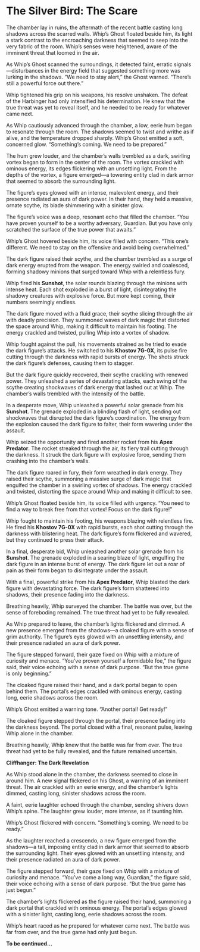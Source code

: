 # The Silver Bird: The Scare

The chamber lay in ruins, the aftermath of the recent battle casting long shadows across the scarred walls. Whip’s Ghost floated beside him, its light a stark contrast to the encroaching darkness that seemed to seep into the very fabric of the room. Whip’s senses were heightened, aware of the imminent threat that loomed in the air.

As Whip’s Ghost scanned the surroundings, it detected faint, erratic signals—disturbances in the energy field that suggested something more was lurking in the shadows. “We need to stay alert,” the Ghost warned. “There’s still a powerful force out there.”

Whip tightened his grip on his weapons, his resolve unshaken. The defeat of the Harbinger had only intensified his determination. He knew that the true threat was yet to reveal itself, and he needed to be ready for whatever came next.

As Whip cautiously advanced through the chamber, a low, eerie hum began to resonate through the room. The shadows seemed to twist and writhe as if alive, and the temperature dropped sharply. Whip’s Ghost emitted a soft, concerned glow. “Something’s coming. We need to be prepared.”

The hum grew louder, and the chamber’s walls trembled as a dark, swirling vortex began to form in the center of the room. The vortex crackled with ominous energy, its edges flickering with an unsettling light. From the depths of the vortex, a figure emerged—a towering entity clad in dark armor that seemed to absorb the surrounding light.

The figure’s eyes glowed with an intense, malevolent energy, and their presence radiated an aura of dark power. In their hand, they held a massive, ornate scythe, its blade shimmering with a sinister glow.

The figure’s voice was a deep, resonant echo that filled the chamber. “You have proven yourself to be a worthy adversary, Guardian. But you have only scratched the surface of the true power that awaits.”

Whip’s Ghost hovered beside him, its voice filled with concern. “This one’s different. We need to stay on the offensive and avoid being overwhelmed.”

The dark figure raised their scythe, and the chamber trembled as a surge of dark energy erupted from the weapon. The energy swirled and coalesced, forming shadowy minions that surged toward Whip with a relentless fury.

Whip fired his **Sunshot**, the solar rounds blazing through the minions with intense heat. Each shot exploded in a burst of light, disintegrating the shadowy creatures with explosive force. But more kept coming, their numbers seemingly endless.

The dark figure moved with a fluid grace, their scythe slicing through the air with deadly precision. They summoned waves of dark magic that distorted the space around Whip, making it difficult to maintain his footing. The energy crackled and twisted, pulling Whip into a vortex of shadow.

Whip fought against the pull, his movements strained as he tried to evade the dark figure’s attacks. He switched to his **Khostov 7G-0X**, its pulse fire cutting through the darkness with rapid bursts of energy. The shots struck the dark figure’s defenses, causing them to stagger.

But the dark figure quickly recovered, their scythe crackling with renewed power. They unleashed a series of devastating attacks, each swing of the scythe creating shockwaves of dark energy that lashed out at Whip. The chamber’s walls trembled with the intensity of the battle.

In a desperate move, Whip unleashed a powerful solar grenade from his **Sunshot**. The grenade exploded in a blinding flash of light, sending out shockwaves that disrupted the dark figure’s coordination. The energy from the explosion caused the dark figure to falter, their form wavering under the assault.

Whip seized the opportunity and fired another rocket from his **Apex Predator**. The rocket streaked through the air, its fiery trail cutting through the darkness. It struck the dark figure with explosive force, sending them crashing into the chamber’s walls.

The dark figure roared in fury, their form wreathed in dark energy. They raised their scythe, summoning a massive surge of dark magic that engulfed the chamber in a swirling vortex of shadows. The energy crackled and twisted, distorting the space around Whip and making it difficult to see.

Whip’s Ghost floated beside him, its voice filled with urgency. “You need to find a way to break free from that vortex! Focus on the dark figure!”

Whip fought to maintain his footing, his weapons blazing with relentless fire. He fired his **Khostov 7G-0X** with rapid bursts, each shot cutting through the darkness with blistering heat. The dark figure’s form flickered and wavered, but they continued to press their attack.

In a final, desperate bid, Whip unleashed another solar grenade from his **Sunshot**. The grenade exploded in a searing blaze of light, engulfing the dark figure in an intense burst of energy. The dark figure let out a roar of pain as their form began to disintegrate under the assault.

With a final, powerful strike from his **Apex Predator**, Whip blasted the dark figure with devastating force. The dark figure’s form shattered into shadows, their presence fading into the darkness.

Breathing heavily, Whip surveyed the chamber. The battle was over, but the sense of foreboding remained. The true threat had yet to be fully revealed.

As Whip prepared to leave, the chamber’s lights flickered and dimmed. A new presence emerged from the shadows—a cloaked figure with a sense of grim authority. The figure’s eyes glowed with an unsettling intensity, and their presence radiated an aura of dark power.

The figure stepped forward, their gaze fixed on Whip with a mixture of curiosity and menace. “You’ve proven yourself a formidable foe,” the figure said, their voice echoing with a sense of dark purpose. “But the true game is only beginning.”

The cloaked figure raised their hand, and a dark portal began to open behind them. The portal’s edges crackled with ominous energy, casting long, eerie shadows across the room.

Whip’s Ghost emitted a warning tone. “Another portal! Get ready!”

The cloaked figure stepped through the portal, their presence fading into the darkness beyond. The portal closed with a final, resonant pulse, leaving Whip alone in the chamber.

Breathing heavily, Whip knew that the battle was far from over. The true threat had yet to be fully revealed, and the future remained uncertain.

**Cliffhanger: The Dark Revelation**

As Whip stood alone in the chamber, the darkness seemed to close in around him. A new signal flickered on his Ghost, a warning of an imminent threat. The air crackled with an eerie energy, and the chamber’s lights dimmed, casting long, sinister shadows across the room.

A faint, eerie laughter echoed through the chamber, sending shivers down Whip’s spine. The laughter grew louder, more intense, as if taunting him.

Whip’s Ghost flickered with concern. “Something’s coming. We need to be ready.”

As the laughter reached a crescendo, a new figure emerged from the shadows—a tall, imposing entity clad in dark armor that seemed to absorb the surrounding light. Their eyes glowed with an unsettling intensity, and their presence radiated an aura of dark power.

The figure stepped forward, their gaze fixed on Whip with a mixture of curiosity and menace. “You’ve come a long way, Guardian,” the figure said, their voice echoing with a sense of dark purpose. “But the true game has just begun.”

The chamber’s lights flickered as the figure raised their hand, summoning a dark portal that crackled with ominous energy. The portal’s edges glowed with a sinister light, casting long, eerie shadows across the room.

Whip’s heart raced as he prepared for whatever came next. The battle was far from over, and the true game had only just begun.

**To be continued…**
